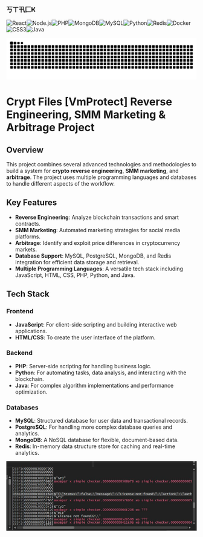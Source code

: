 ### 丂ㄒ卂匚Ҝ

![React](https://img.shields.io/badge/React-20232A?style=for-the-badge&logo=react&logoColor=61DAFB)![Node.js](https://img.shields.io/badge/Node.js-43853D?style=for-the-badge&logo=node.js&logoColor=white)![PHP](https://img.shields.io/badge/PHP-777BB4?style=for-the-badge&logo=php&logoColor=white)![MongoDB](https://img.shields.io/badge/MongoDB-4EA94B?style=for-the-badge&logo=mongodb&logoColor=white)![MySQL](https://img.shields.io/badge/MySQL-4479A1?style=for-the-badge&logo=mysql&logoColor=white)![Python](https://img.shields.io/badge/Python-3776AB?style=for-the-badge&logo=python&logoColor=white)![Redis](https://img.shields.io/badge/Redis-DC382D?style=for-the-badge&logo=redis&logoColor=white)![Docker](https://img.shields.io/badge/Docker-2496ED?style=for-the-badge&logo=docker&logoColor=white)![CSS3](https://img.shields.io/badge/CSS3-1572B6?style=for-the-badge&logo=css3&logoColor=white)![Java](https://img.shields.io/badge/Java-007396?style=for-the-badge&logo=java&logoColor=white)

![Profile Banner](./snake.svg)
# Crypt Files [VmProtect] Reverse Engineering, SMM Marketing & Arbitrage Project

## Overview

This project combines several advanced technologies and methodologies to build a system for **crypto reverse engineering**, **SMM marketing**, and **arbitrage**. The project uses multiple programming languages and databases to handle different aspects of the workflow.

## Key Features

- **Reverse Engineering**: Analyze blockchain transactions and smart contracts.
- **SMM Marketing**: Automated marketing strategies for social media platforms.
- **Arbitrage**: Identify and exploit price differences in cryptocurrency markets.
- **Database Support**: MySQL, PostgreSQL, MongoDB, and Redis integration for efficient data storage and retrieval.
- **Multiple Programming Languages**: A versatile tech stack including JavaScript, HTML, CSS, PHP, Python, and Java.

## Tech Stack

### Frontend
- **JavaScript**: For client-side scripting and building interactive web applications.
- **HTML/CSS**: To create the user interface of the platform.

### Backend
- **PHP**: Server-side scripting for handling business logic.
- **Python**: For automating tasks, data analysis, and interacting with the blockchain.
- **Java**: For complex algorithm implementations and performance optimization.

### Databases
- **MySQL**: Structured database for user data and transactional records.
- **PostgreSQL**: For handling more complex database queries and analytics.
- **MongoDB**: A NoSQL database for flexible, document-based data.
- **Redis**: In-memory data structure store for caching and real-time analytics.

![Profile Banner](./tts.jpg)
